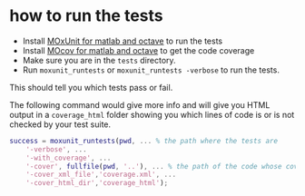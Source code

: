 # how to run the tests

- Install [MOxUnit for matlab and octave](https://github.com/MOxUnit/MOxUnit) to run the tests
- Install [MOcov for matlab and octave](https://github.com/MOcov/MOcov) to get the code coverage
- Make sure you are in the `tests` directory.
- Run `moxunit_runtests` or `moxunit_runtests -verbose` to run the tests.

This should tell you which tests pass or fail.
  
The following command would give more info and will give you HTML output in a `coverage_html` folder
showing you which lines of code is or is not checked by your test suite.

``` matlab
success = moxunit_runtests(pwd, ... % the path where the tests are
    '-verbose', ...
    '-with_coverage', ...
    '-cover', fullfile(pwd, '..'), ... % the path of the code whose coverage we want to estimate
    '-cover_xml_file','coverage.xml', ...
    '-cover_html_dir','coverage_html');
```



